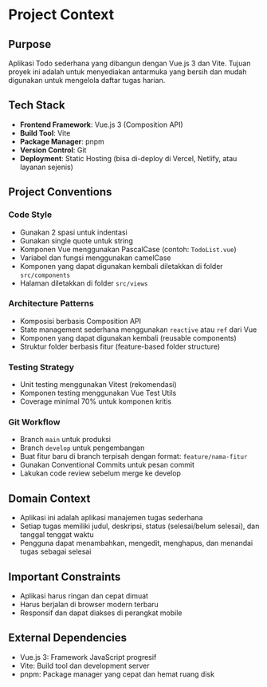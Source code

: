 # Project Context

## Purpose
Aplikasi Todo sederhana yang dibangun dengan Vue.js 3 dan Vite. Tujuan proyek ini adalah untuk menyediakan antarmuka yang bersih dan mudah digunakan untuk mengelola daftar tugas harian.

## Tech Stack
- **Frontend Framework**: Vue.js 3 (Composition API)
- **Build Tool**: Vite
- **Package Manager**: pnpm
- **Version Control**: Git
- **Deployment**: Static Hosting (bisa di-deploy di Vercel, Netlify, atau layanan sejenis)

## Project Conventions

### Code Style
- Gunakan 2 spasi untuk indentasi
- Gunakan single quote untuk string
- Komponen Vue menggunakan PascalCase (contoh: `TodoList.vue`)
- Variabel dan fungsi menggunakan camelCase
- Komponen yang dapat digunakan kembali diletakkan di folder `src/components`
- Halaman diletakkan di folder `src/views`

### Architecture Patterns
- Komposisi berbasis Composition API
- State management sederhana menggunakan `reactive` atau `ref` dari Vue
- Komponen yang dapat digunakan kembali (reusable components)
- Struktur folder berbasis fitur (feature-based folder structure)

### Testing Strategy
- Unit testing menggunakan Vitest (rekomendasi)
- Komponen testing menggunakan Vue Test Utils
- Coverage minimal 70% untuk komponen kritis

### Git Workflow
- Branch `main` untuk produksi
- Branch `develop` untuk pengembangan
- Buat fitur baru di branch terpisah dengan format: `feature/nama-fitur`
- Gunakan Conventional Commits untuk pesan commit
- Lakukan code review sebelum merge ke develop

## Domain Context
- Aplikasi ini adalah aplikasi manajemen tugas sederhana
- Setiap tugas memiliki judul, deskripsi, status (selesai/belum selesai), dan tanggal tenggat waktu
- Pengguna dapat menambahkan, mengedit, menghapus, dan menandai tugas sebagai selesai

## Important Constraints
- Aplikasi harus ringan dan cepat dimuat
- Harus berjalan di browser modern terbaru
- Responsif dan dapat diakses di perangkat mobile

## External Dependencies
- Vue.js 3: Framework JavaScript progresif
- Vite: Build tool dan development server
- pnpm: Package manager yang cepat dan hemat ruang disk
